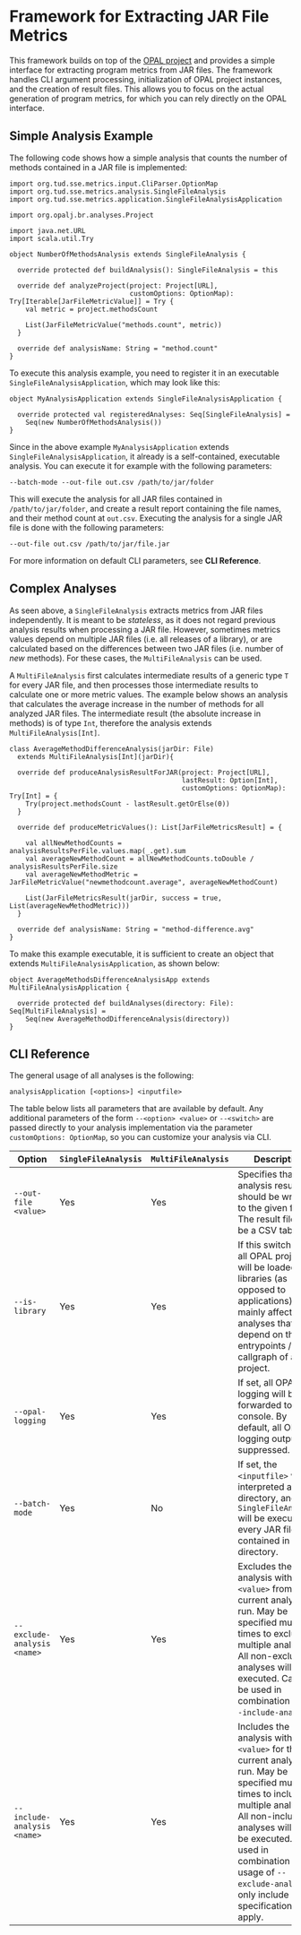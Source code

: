# Framework for Extracting JAR File Metrics
This framework builds on top of the [OPAL project](https://www.opal-project.de/) and provides a 
simple interface for extracting program metrics from JAR files. The framework handles CLI argument
processing, initialization of OPAL project instances, and the creation of result files. This allows
you to focus on the actual generation of program metrics, for which you can rely directly on the
OPAL interface.

## Simple Analysis Example
The following code shows how a simple analysis that counts the number of methods contained in a
JAR file is implemented:

```
import org.tud.sse.metrics.input.CliParser.OptionMap
import org.tud.sse.metrics.analysis.SingleFileAnalysis
import org.tud.sse.metrics.application.SingleFileAnalysisApplication

import org.opalj.br.analyses.Project

import java.net.URL
import scala.util.Try

object NumberOfMethodsAnalysis extends SingleFileAnalysis {

  override protected def buildAnalysis(): SingleFileAnalysis = this

  override def analyzeProject(project: Project[URL],
                              customOptions: OptionMap): Try[Iterable[JarFileMetricValue]] = Try {
    val metric = project.methodsCount

    List(JarFileMetricValue("methods.count", metric))
  }
  
  override def analysisName: String = "method.count"
}
```
To execute this analysis example, you need to register it in an executable `SingleFileAnalysisApplication`,
which may look like this:
```
object MyAnalysisApplication extends SingleFileAnalysisApplication {

  override protected val registeredAnalyses: Seq[SingleFileAnalysis] = 
    Seq(new NumberOfMethodsAnalysis())
}
```

Since in the above example `MyAnalysisApplication` extends `SingleFileAnalysisApplication`, it
already is a self-contained, executable analysis. You can execute it for example with the following
parameters:
```
--batch-mode --out-file out.csv /path/to/jar/folder
```
This will execute the analysis for all JAR files contained in `/path/to/jar/folder`, and create 
a result report containing the file names, and their method count at `out.csv`. Executing the analysis
for a single JAR file is done with the following parameters:
```
--out-file out.csv /path/to/jar/file.jar
```
For more information on default CLI parameters, see **CLI Reference**.

## Complex Analyses
As seen above, a `SingleFileAnalysis` extracts metrics from JAR files independently. It is meant to
be *stateless*, as it does not regard previous analysis results when processing a JAR file. However,
sometimes metrics values depend on multiple JAR files (i.e. all releases of a library), or are 
calculated based on the differences between two JAR files (i.e. number of *new* methods). For these
cases, the `MultiFileAnalysis` can be used.

A `MultiFileAnalysis` first calculates intermediate results of a generic type `T` for every JAR file,
and then processes those intermediate results to calculate one or more metric values. The example below
shows an analysis that calculates the average increase in the number of methods for all
analyzed JAR files. The intermediate result (the absolute increase in methods) is of type `Int`, therefore
the analysis extends `MultiFileAnalysis[Int]`.
```
class AverageMethodDifferenceAnalysis(jarDir: File) 
  extends MultiFileAnalysis[Int](jarDir){

  override def produceAnalysisResultForJAR(project: Project[URL],
                                           lastResult: Option[Int],
                                           customOptions: OptionMap): Try[Int] = {
    Try(project.methodsCount - lastResult.getOrElse(0))
  }

  override def produceMetricValues(): List[JarFileMetricsResult] = {

    val allNewMethodCounts = analysisResultsPerFile.values.map(_.get).sum
    val averageNewMethodCount = allNewMethodCounts.toDouble / analysisResultsPerFile.size
    val averageNewMethodMetric = JarFileMetricValue("newmethodcount.average", averageNewMethodCount)

    List(JarFileMetricsResult(jarDir, success = true, List(averageNewMethodMetric)))
  }
  
  override def analysisName: String = "method-difference.avg"
}
```

To make this example executable, it is sufficient to create an object that extends `MultiFileAnalysisApplication`,
as shown below:
```
object AverageMethodsDifferenceAnalysisApp extends MultiFileAnalysisApplication {

  override protected def buildAnalyses(directory: File): Seq[MultiFileAnalysis] =
    Seq(new AverageMethodDifferenceAnalysis(directory))
}
```

## CLI Reference
The general usage of all analyses is the following:
```
analysisApplication [<options>] <inputfile>
```
The table below lists all parameters that are available by default. Any additional parameters of 
the form `--<option> <value>` or `--<switch>` are passed directly to your analysis implementation
via the parameter `customOptions: OptionMap`, so you can customize your analysis via CLI.

|Option|`SingleFileAnalysis`|`MultiFileAnalysis`|Description|
---|---|---|---
|`--out-file <value>`| Yes | Yes | Specifies that the analysis results should be written to the given file. The result file will be a CSV table.|
|`--is-library` | Yes | Yes | If this switch is set, all OPAL projects will be loaded as libraries (as opposed to applications). This mainly affects analyses that depend on the entrypoints / callgraph of a project.|
|`--opal-logging` | Yes | Yes | If set, all OPAL logging will be forwarded to the console. By default, all OPAL logging output is suppressed.|
|`--batch-mode`| Yes | No | If set, the `<inputfile>` will be interpreted as a directory, and the `SingleFileAnalysis` will be executed for every JAR file contained in that directory.|
|`--exclude-analysis <name>`| Yes | Yes | Excludes the analysis with name `<value>` from the current analysis run. May be specified multiple times to exclude multiple analyses. All non-excluded analyses will be executed. Cannot be used in combination with `--include-analysis`.|
|`--include-analysis <name>`| Yes | Yes | Includes the analysis with name `<value>` for the current analysis run. May be specified multiple times to include multiple analyses. All non-included analyses will not be executed. If used in combination with usage of `--exclude-analysis`, only include specifications will apply.| 
